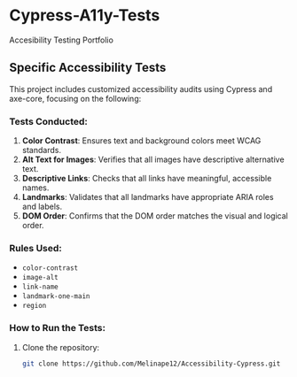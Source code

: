 # Cypress-A11y-Tests
Accesibility Testing Portfolio
## Specific Accessibility Tests
This project includes customized accessibility audits using Cypress and axe-core, focusing on the following:

### Tests Conducted:
1. **Color Contrast**: Ensures text and background colors meet WCAG standards.
2. **Alt Text for Images**: Verifies that all images have descriptive alternative text.
3. **Descriptive Links**: Checks that all links have meaningful, accessible names.
4. **Landmarks**: Validates that all landmarks have appropriate ARIA roles and labels.
5. **DOM Order**: Confirms that the DOM order matches the visual and logical order.

### Rules Used:
- `color-contrast`
- `image-alt`
- `link-name`
- `landmark-one-main`
- `region`

### How to Run the Tests:
1. Clone the repository:
   ```bash
   git clone https://github.com/Melinape12/Accessibility-Cypress.git
